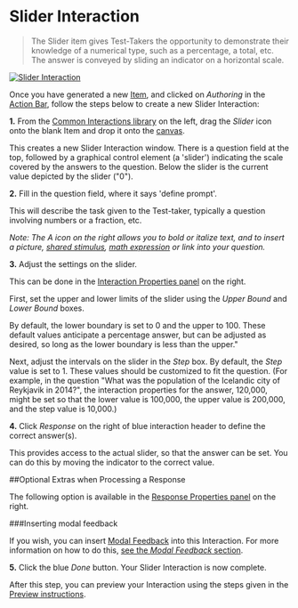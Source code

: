 <!--
    created_at: 2016-12-15
    authors:         
      - Catherine Pease
--> 

# Slider Interaction

>The Slider item gives Test-Takers the opportunity to demonstrate their knowledge of a numerical type, such as a percentage, a total, etc. The answer is conveyed by sliding an indicator on a horizontal scale.

[![Slider Interaction]()](https://www.youtube.com/watch?v=fqrbvbavhuA)


Once you have generated a new [Item](../appendix/glossary.md#item), and clicked on *Authoring* in the [Action Bar](../appendix/glossary.md#action-bar), follow the steps below to create a new Slider Interaction:


**1.** From the [Common Interactions library](../appendix/glossary.md#common-interactions-library) on the left, drag the *Slider* icon onto the blank Item and drop it onto the [canvas](../appendix/glossary.md#canvas).

This creates a new Slider Interaction window. There is a question field at the top, followed by a graphical control element (a 'slider') indicating the scale covered by the answers to the question. Below the slider is the current value depicted by the slider ("0").

**2.** Fill in the question field, where it says 'define prompt'. 

This will describe the task given to the Test-taker, typically a question involving numbers or a fraction, etc. 

*Note: The A icon on the right allows you to bold or italize text, and to insert a picture, [shared stimulus](../appendix/glossary.md#shared-stimulus), [math expression](../appendix/glossary.md#math-expression) or link into your question.*

**3.** Adjust the settings on the slider.

This can be done in the [Interaction Properties panel](../appendix/glossary.md#interaction-properties-panel) on the right.

First, set the upper and lower limits of the slider using the *Upper Bound* and *Lower Bound* boxes.

By default, the lower boundary is set to 0 and the upper to 100. These default values anticipate a percentage answer, but can be adjusted as desired, so long as the lower boundary is less than the upper."

Next, adjust the intervals on the slider in the *Step* box. By default, the *Step* value is set to 1. These values should be customized to fit the question. (For example, in the question "What was the population of the Icelandic city of Reykjavik in 2014?", the interaction properties for the answer, 120,000, might be set so that the lower value is 100,000, the upper value is 200,000, and the step value is 10,000.)

**4.** Click *Response* on the right of blue interaction header to define the correct answer(s).

This provides access to the actual slider, so that the answer can be set. You can do this by moving the indicator to the correct value. 

<aside class="optional-extras">
##Optional Extras when Processing a Response

The following option is available in the [Response Properties panel](../appendix/glossary.md#response-properties-panel) on the right.

###Inserting modal feedback

If you wish, you can insert [Modal Feedback](../appendix/glossary.md#modal-feedback) into this Interaction. For more information on how to do this, [see the *Modal Feedback* section](../items/modal-feedback.md).
</aside>


**5.** Click the blue *Done* button. Your Slider Interaction is now complete.

After this step, you can preview your Interaction using the steps given in the [Preview instructions](../items/preview.md).